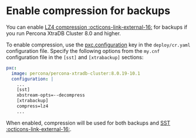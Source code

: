 # Enable compression for backups

You can enable [LZ4 compression :octicons-link-external-16:](https://en.wikipedia.org/wiki/LZ4_(compression_algorithm))
for backups if you run Percona XtraDB Cluster 8.0 and higher.

To enable compression, use the [pxc.configuration](operator.md#pxcconfiguration)
key in the `deploy/cr.yaml` configuration file. Specify the following options from the `my.cnf` configuration file in the `[sst]` and `[xtrabackup]` sections:

```yaml
pxc:
  image: percona/percona-xtradb-cluster:8.0.19-10.1
  configuration: |
    ...
    [sst]
    xbstream-opts=--decompress
    [xtrabackup]
    compress=lz4
    ...
```

When enabled, compression will be used for both backups and [SST :octicons-link-external-16:](https://docs.percona.com/percona-xtradb-cluster/8.0/state-snapshot-transfer.html).


